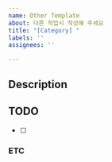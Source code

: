 ```yaml
---
name: Other Template
about: 다른 작업시 작성해 주세요
title: "[Category] "
labels: ''
assignees: ''

---
```


<!--
이슈 제목 양식
[Category] Issue Title

## Category Naming 
```
- Docs: 문서 수정
- Refactor: 코드 리팩토링
- Design: 디자인 관련 수정사항
- Test: 테스트 코드, 리팩토링 테스트 코드 추가
- Chore: 빌드 업무 수정, 패키지 매니저 수정, 잡일
```
-->

## Description
<!-- 해당 작업에 대해 간단히 설명해 주세요 -->

## TODO
<!-- 할 일 목록을 작성해 주세요 -->

- [ ] 

### ETC <!-- (Optional) -->
<!-- 기타 참고사항을 작성해 주세요 -->
